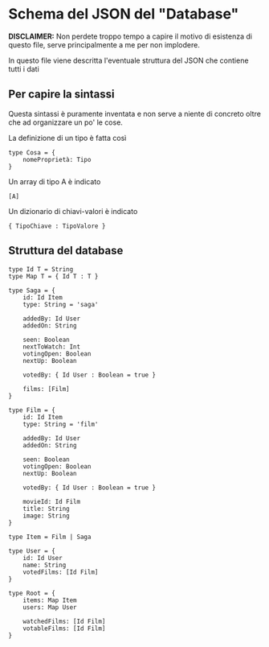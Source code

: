 # Schema del JSON del "Database"

**DISCLAIMER:** Non perdete troppo tempo a capire il motivo di esistenza di questo file, serve principalmente a me per non implodere.

In questo file viene descritta l'eventuale struttura del JSON che contiene tutti i dati

## Per capire la sintassi

Questa sintassi è puramente inventata e non serve a niente di concreto oltre che ad organizzare un po' le cose.

La definizione di un tipo è fatta così

	type Cosa = {
		nomeProprietà: Tipo
	}

Un array di tipo A è indicato

	[A]

Un dizionario di chiavi-valori è indicato

	{ TipoChiave : TipoValore }


## Struttura del database

	type Id T = String
	type Map T = { Id T : T }

	type Saga = {
		id: Id Item
		type: String = 'saga'
		
		addedBy: Id User
		addedOn: String
		
		seen: Boolean
		nextToWatch: Int
		votingOpen: Boolean
		nextUp: Boolean

		votedBy: { Id User : Boolean = true }

		films: [Film]
	}

	type Film = {
		id: Id Item
		type: String = 'film'

		addedBy: Id User
		addedOn: String
		
		seen: Boolean
		votingOpen: Boolean
		nextUp: Boolean
		
		votedBy: { Id User : Boolean = true }
		
		movieId: Id Film
		title: String
		image: String
	}

	type Item = Film | Saga

	type User = {
		id: Id User
		name: String
		votedFilms: [Id Film]
	}

	type Root = {
		items: Map Item
		users: Map User
		
		watchedFilms: [Id Film]
		votableFilms: [Id Film]
	}